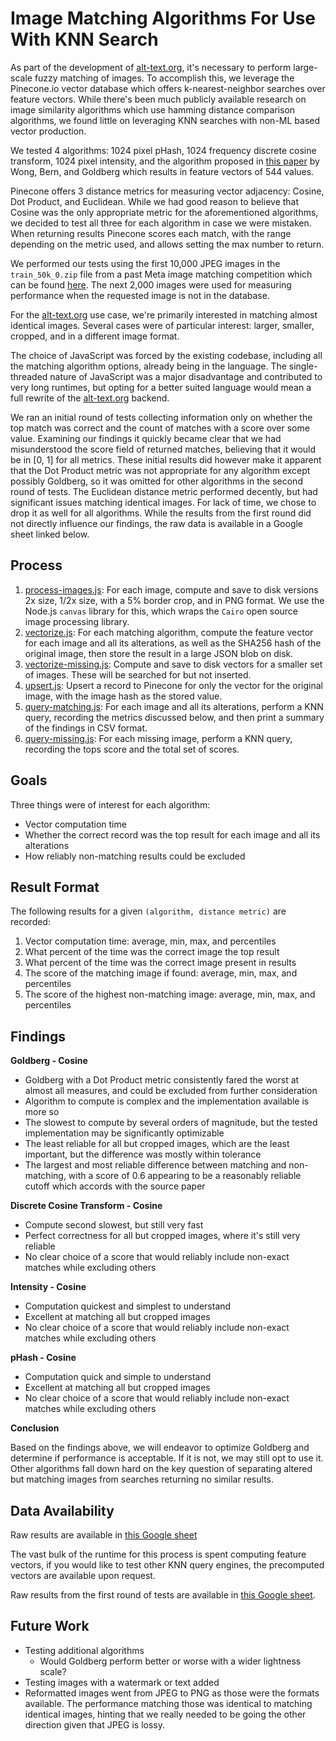 Image Matching Algorithms For Use With KNN Search
=================================================

As part of the development of [alt-text.org](https://alt-text.org), it's necessary to perform large-scale
fuzzy matching of images. To accomplish this, we leverage the Pinecone.io
vector database which offers k-nearest-neighbor searches over feature vectors.
While there's been much publicly available research on image similarity algorithms
which use hamming distance comparison algorithms, we found little on leveraging 
KNN searches with non-ML based vector production.

We tested 4 algorithms: 1024 pixel pHash, 1024 frequency discrete cosine transform,
1024 pixel intensity, and the algorithm proposed in 
[this paper](https://citeseerx.ist.psu.edu/viewdoc/download?doi=10.1.1.104.2585&rep=rep1&type=pdf)
by Wong, Bern, and Goldberg which results in feature vectors of 544 values.

Pinecone offers 3 distance metrics for measuring vector adjacency: Cosine, Dot Product,
and Euclidean. While we had good reason to believe that Cosine was the only appropriate
metric for the aforementioned algorithms, we decided to test all three for each
algorithm in case we were mistaken. When returning results Pinecone scores each match, with the range depending
on the metric used, and allows setting the max number to return.

We performed our tests using the first 10,000 JPEG images in the `train_50k_0.zip` file from a
past Meta image matching competition which can be found
[here](https://ai.facebook.com/datasets/disc21-downloads/). The next 2,000 images were used for measuring performance
when the requested image is not in the database.

For the [alt-text.org](https://alt-text.org) use case, we're primarily interested in matching
almost identical images. Several cases were of particular interest: larger, smaller, cropped,
and in a different image format.

The choice of JavaScript was forced by the existing codebase, including all the matching algorithm options,
already being in the language. The single-threaded nature of JavaScript was a major disadvantage and contributed
to very long runtimes, but opting for a better suited language would mean a full rewrite of the 
[alt-text.org](https://alt-text.org) backend.

We ran an initial round of tests collecting information only on whether the top match was correct and the count of 
matches with a score over some value. Examining our findings it quickly became clear that we had misunderstood the 
score field of returned matches, believing that it would be in [0, 1] for all metrics. These initial results did 
however make it apparent that the Dot Product metric was not appropriate for any 
algorithm except possibly Goldberg,  so it was omitted for other algorithms in the second round of tests. The Euclidean
distance metric performed decently, but had significant issues matching identical images. For lack of time, we chose to
drop it as well for all algorithms. While the results from the first round did not directly influence our findings, 
the raw data is available in a Google sheet linked below.


Process
-------

1. [process-images.js](process-images.js): For each image, compute and save to disk versions 2x size, 1/2x size,
   with a 5% border crop, and in PNG format. We use the Node.js `canvas` library for this, which wraps 
   the `Cairo` open source image processing library.
2. [vectorize.js](vectorize.js): For each matching algorithm, compute the feature vector for each image and
   all its alterations, as well as the SHA256 hash of the original image, then store the result in a large JSON 
   blob on disk.
3. [vectorize-missing.js](vectorize-missing.js): Compute and save to disk vectors for a smaller set of images. These 
   will be searched for but not inserted.
4. [upsert.js](upsert.js): Upsert a record to Pinecone for only the vector for the original image, with the image hash
   as the stored value.
5. [query-matching.js](query-matching.js): For each image and all its alterations, perform a KNN query, recording
   the metrics discussed below, and then print a summary of the findings in CSV format.
6. [query-missing.js](query-missing.js): For each missing image, perform a KNN query, recording the tops score and the
   total set of scores.


Goals
-----

Three things were of interest for each algorithm:

- Vector computation time 
- Whether the correct record was the top result for each image and all its alterations
- How reliably non-matching results could be excluded


Result Format
-------------

The following results for a given `(algorithm, distance metric)` are recorded:

1. Vector computation time: average, min, max, and percentiles
2. What percent of the time was the correct image the top result
3. What percent of the time was the correct image present in results
4. The score of the matching image if found: average, min, max, and percentiles
5. The score of the highest non-matching image: average, min, max, and percentiles

Findings
--------

**Goldberg - Cosine**
- Goldberg with a Dot Product metric consistently fared the worst at almost all measures, and could be excluded
  from further consideration
- Algorithm to compute is complex and the implementation available is more so
- The slowest to compute by several orders of magnitude, but the tested implementation may be significantly optimizable
- The least reliable for all but cropped images, which are the least important, but the difference was 
  mostly within tolerance
- The largest and most reliable difference between matching and non-matching, with a score of 0.6 appearing to be a
  reasonably reliable cutoff which accords with the source paper

**Discrete Cosine Transform - Cosine**
- Compute second slowest, but still very fast
- Perfect correctness for all but cropped images, where it's still very reliable
- No clear choice of a score that would reliably include non-exact matches while excluding others

**Intensity - Cosine**
- Computation quickest and simplest to understand
- Excellent at matching all but cropped images
- No clear choice of a score that would reliably include non-exact matches while excluding others

**pHash - Cosine**
- Computation quick and simple to understand
- Excellent at matching all but cropped images
- No clear choice of a score that would reliably include non-exact matches while excluding others

**Conclusion**

Based on the findings above, we will endeavor to optimize Goldberg and determine if performance is acceptable. If it is
not, we may still opt to use it. Other algorithms fall down hard on the key question of separating altered but matching 
images from searches returning no similar results.

Data Availability
-----------------

Raw results are available in
[this Google sheet](https://docs.google.com/spreadsheets/d/12rxQ4aJhzthBLZ1Z9JEANVloY3u8_rjWPbfIHfQz3Ms/edit?usp=sharing)

The vast bulk of the runtime for this process is spent computing feature vectors, if you would like to test other KNN
query engines, the precomputed vectors are available upon request.

Raw results from the first round of tests are available in
[this Google sheet](https://docs.google.com/spreadsheets/d/1Q2TXNwPgB-awFmWzeXYXX21OUVjkt0BU0ldPdtRdxTo/edit?usp=sharing).


Future Work
-----------

- Testing additional algorithms
  - Would Goldberg perform better or worse with a wider lightness scale? 
- Testing images with a watermark or text added
- Reformatted images went from JPEG to PNG as those were the formats available. The performance matching those was
  identical to matching identical images, hinting that we really needed to be going the other direction given that
  JPEG is lossy.
